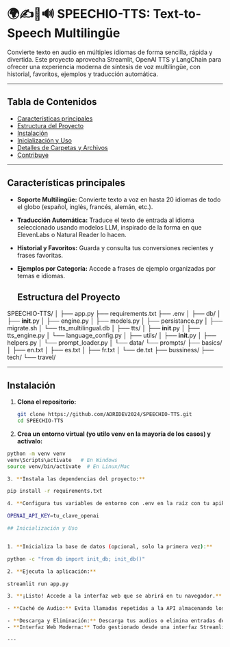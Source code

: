 # 🌍✍👅🔊 SPEECHIO-TTS: Text-to-Speech Multilingüe

Convierte texto en audio en múltiples idiomas de forma sencilla, rápida y divertida. Este proyecto aprovecha Streamlit, OpenAI TTS y LangChain para ofrecer una experiencia moderna de síntesis de voz multilingüe, con historial, favoritos, ejemplos y traducción automática.

---

## Tabla de Contenidos

- [Características principales](#características)
- [Estructura del Proyecto](#estructura-del-proyecto)
- [Instalación](#instalación)
- [Inicialización y Uso](#inicialización-y-uso)
- [Detalles de Carpetas y Archivos](#detalles-de-carpetas-y-archivos)
- [Contribuye](#contribuir)

---

## Características principales

- **Soporte Multilingüe:** Convierte texto a voz en hasta 20 idiomas de todo el globo (español, inglés, francés, alemán, etc.).
  
- **Traducción Automática:** Traduce el texto de entrada al idioma seleccionado usando modelos LLM, inspirado de la forma en que ElevenLabs o Natural Reader lo hacen.
  
- **Historial y Favoritos:** Guarda y consulta tus conversiones recientes y frases favoritas.
  
- **Ejemplos por Categoría:** Accede a frases de ejemplo organizadas por temas e idiomas.


  ## Estructura del Proyecto

SPEECHIO-TTS/ │ ├── app.py ├── requirements.txt ├── .env │ ├── db/ │ ├── __init__.py │ ├── engine.py │ ├── models.py │ ├── persistance.py │ ├── migrate.sh │ └── tts_multilingual.db │ ├── tts/ │ ├── __init__.py │ ├── tts_engine.py │ └── language_config.py │ ├── utils/ │ ├── __init__.py │ ├── helpers.py │ └── prompt_loader.py │ └── data/ └── prompts/ ├── basics/ │ ├── en.txt │ ├── es.txt │ ├── fr.txt │ └── de.txt ├── bussiness/ ├── tech/ └── travel/


---

## Instalación

1. **Clona el repositorio:**
   ```sh
   git clone https://github.com/ADRIDEV2024/SPEECHIO-TTS.git
   cd SPEECHIO-TTS

2. **Crea un entorno virtual (yo utilo venv en la mayoría de los casos) y actívalo:**
  ```sh
python -m venv venv
venv\Scripts\activate   # En Windows
source venv/bin/activate  # En Linux/Mac

3. **Instala las dependencias del proyecto:**

pip install -r requirements.txt

4. **Configura tus variables de entorno con .env en la raíz con tu apikey de OpenAI:**

OPENAI_API_KEY=tu_clave_openai

## Inicialización y Uso


1. **Inicializa la base de datos (opcional, solo la primera vez):**

python -c "from db import init_db; init_db()"

2. **Ejecuta la aplicación:**

streamlit run app.py

3. **¡Listo! Accede a la interfaz web que se abrirá en tu navegador.**
  
- **Caché de Audio:** Evita llamadas repetidas a la API almacenando los audios generados.
  
- **Descarga y Eliminación:** Descarga tus audios o elimina entradas del historial/favoritos.
- **Interfaz Web Moderna:** Todo gestionado desde una interfaz Streamlit intuitiva.

---
